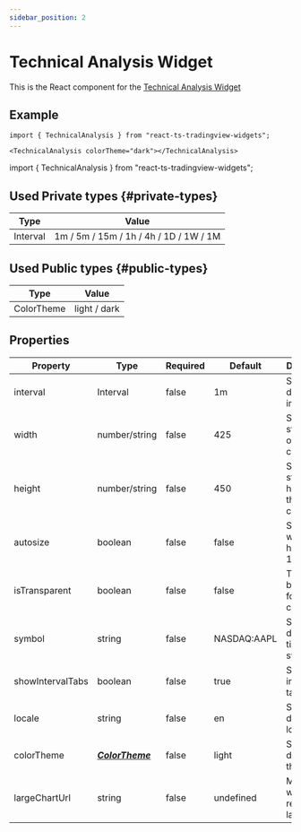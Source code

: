 ```yaml
---
sidebar_position: 2
---
```


# Technical Analysis Widget

This is the React component for the [Technical Analysis Widget](https://www.tradingview.com/widget/technical-analysis/)

## Example

```
import { TechnicalAnalysis } from "react-ts-tradingview-widgets";

<TechnicalAnalysis colorTheme="dark"></TechnicalAnalysis>
```

import { TechnicalAnalysis } from "react-ts-tradingview-widgets";

<TechnicalAnalysis colorTheme="dark"></TechnicalAnalysis>

## Used Private types {#private-types}

| Type     | Value                                  |
| -------- | -------------------------------------- |
| Interval | 1m / 5m / 15m / 1h / 4h / 1D / 1W / 1M |

## Used Public types {#public-types}

| Type       | Value        |
| ---------- | ------------ |
| ColorTheme | light / dark |

## Properties

| Property         | Type                              | Required | Default     | Description                           |
| ---------------- | --------------------------------- | -------- | ----------- | ------------------------------------- |
| interval         | Interval                          | false    | 1m          | Sets the default interval             |
| width            | number/string                     | false    | 425         | Sets a static width on the component  |
| height           | number/string                     | false    | 450         | Sets a static height on the component |
| autosize         | boolean                           | false    | false       | Sets the width and height to 100%     |
| isTransparent    | boolean                           | false    | false       | Transparent background for component  |
| symbol           | string                            | false    | NASDAQ:AAPL | Sets the default ticker symbol        |
| showIntervalTabs | boolean                           | false    | true        | Show the interval tabs                |
| locale           | string                            | false    | en          | Sets the default locale               |
| colorTheme       | [_**ColorTheme**_](#public-types) | false    | light       | Sets the default theme                |
| largeChartUrl    | string                            | false    | undefined   | Make widget redirect to larger chart  |
